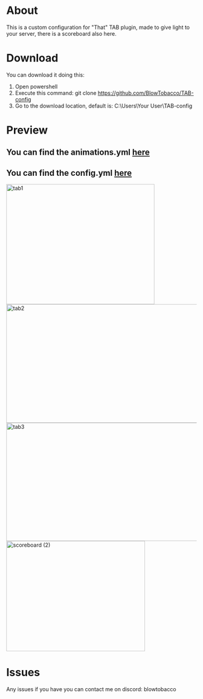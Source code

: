 # About
This is a custom configuration for "That" TAB plugin, made to give light to your server, there is a scoreboard also here.

# Download
You can download it doing this:
1. Open powershell
2. Execute this command:
git clone https://github.com/BlowTobacco/TAB-config
3. Go to the download location, default is:
C:\Users\Your User\TAB-config

# Preview
## You can find the animations.yml [here](https://github.com/BlowTobacco/TAB-caonfig/blob/main/animations.yml)

## You can find the config.yml [here](https://github.com/BlowTobacco/TAB-config/blob/main/config.yml)

<img width="392" height="318" alt="tab1" src="https://github.com/user-attachments/assets/f2f8021c-12a5-45eb-a1df-3e4260cff88b" />
<img width="617" height="314" alt="tab2" src="https://github.com/user-attachments/assets/9eef3d95-e1b1-4c15-a6c4-61d5a64e2552" />
<img width="573" height="313" alt="tab3" src="https://github.com/user-attachments/assets/b7f0117a-045b-42b0-841c-f465969a5d1e" />
<img width="367" height="292" alt="scoreboard (2)" src="https://github.com/user-attachments/assets/588bf0ce-4a78-4522-af62-37d90c356e56" />

# Issues
Any issues if you have you can contact me on discord: blowtobacco

  
